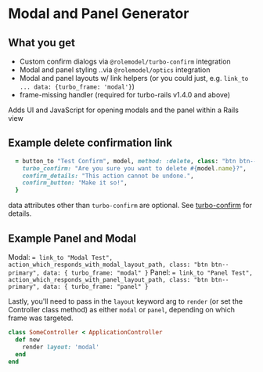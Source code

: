 # Modal and Panel Generator

## What you get

* Custom confirm dialogs via `@rolemodel/turbo-confirm` integration
* Modal and panel styling ..via `@rolemodel/optics` integration
* Modal and panel layouts w/ link helpers (or you could just, e.g. `link_to ... data: {turbo_frame: 'modal'}`)
* frame-missing handler (required for turbo-rails v1.4.0 and above)

Adds UI and JavaScript for opening modals and the panel within a Rails view

## Example delete confirmation link

```ruby
  = button_to "Test Confirm", model, method: :delete, class: "btn btn--primary", data: { \
    turbo_confirm: "Are you sure you want to delete #{model.name}?",
    confirm_details: "This action cannot be undone.",
    confirm_button: "Make it so!",
  }
```

data attributes other than `turbo-confirm` are optional.  See [turbo-confirm](https://github.com/RoleModel/turbo-confirm) for details.

## Example Panel and Modal

Modal: `= link_to "Modal Test", action_which_responds_with_modal_layout_path, class: "btn btn--primary", data: { turbo_frame: "modal" }`
Panel: `= link_to "Panel Test", action_which_responds_with_panel_layout_path, class: "btn btn--primary", data: { turbo_frame: "panel" }`

Lastly, you'll need to pass in the `layout` keyword arg to `render` (or set the Controller class method) as either `modal` or `panel`, depending on which frame was targeted.

```ruby
class SomeController < ApplicationController
  def new
    render layout: 'modal'
  end
end
```
